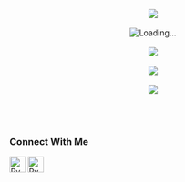 <!--
**rn0x/rn0x** is a ✨ _special_ ✨ repository because its `README.md` (this file) appears on your GitHub profile.

Here are some ideas to get you started:

- 🔭 I’m currently working on ...
- 🌱 I’m currently learning ...
- 👯 I’m looking to collaborate on ...
- 🤔 I’m looking for help with ...
- 💬 Ask me about ...
- 📫 How to reach me: ...
- 😄 Pronouns: ...
- ⚡ Fun fact: ...
-->

<p align="center">
  <img src="https://readme-typing-svg.herokuapp.com?color=%23A4834D&lines=Hey+%F0%9F%91%8B%2C+I%60m+rn0x+....!;Nice+to+see+you+..."/><br><br>
  <img align="center" src = "https://profile-counter.glitch.me/rn0x/count.svg" alt ="Loading..."> <br><br>
  <img align="center" src = "https://activity-graph.herokuapp.com/graph?username=rn0x"> <br><br>
  <img align="center" src = "https://github-readme-stats.vercel.app/api/top-langs/?username=rn0x&theme=light&hide_langs_below=1"> <br><br>
  <img align="center" src = "https://github-readme-streak-stats.herokuapp.com/?user=rn0x&"> <br><br><br><br>
  
</p>

### Connect With Me

[<img align="center" alt="Ryan Almalki | Gmail" width="28px" src="https://www.vectorlogo.zone/logos/whatsapp/whatsapp-tile.svg" />][whatsapp]
[<img align="center" alt="Ryan Almalki | Gmail" width="28px" src="https://www.vectorlogo.zone/logos/telegram/telegram-tile.svg" />][telegram]


[whatsapp]: https://wa.me/966559298917
[telegram]: https://t.me/binattia
